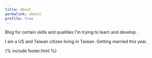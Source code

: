 ```yaml
---
title: About
permalink: about/
profile: true
---
```


Blog for certain skills and qualities I'm trying to learn and develop. 

I am a US and Taiwan citizen living in Taiwan. Getting married this year. 

{% include footer.html %}